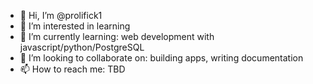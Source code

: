 - 👋 Hi, I’m @prolifick1
- 👀 I’m interested in learning
- 🌱 I’m currently learning: web development with javascript/python/PostgreSQL 
- 💞️ I’m looking to collaborate on: building apps, writing documentation
- 📫 How to reach me: TBD

<!---
prolifick1/prolifick1 is a ✨ special ✨ repository because its `README.md` (this file) appears on your GitHub profile.
You can click the Preview link to take a look at your changes.
--->
